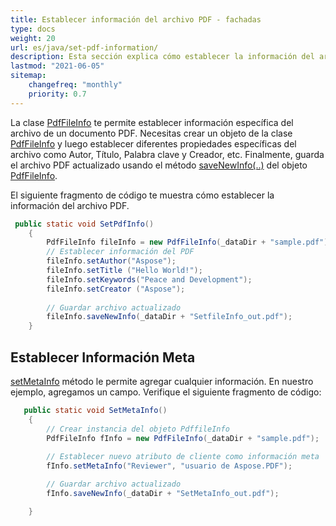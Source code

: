 ```yaml
---
title: Establecer información del archivo PDF - fachadas
type: docs
weight: 20
url: es/java/set-pdf-information/
description: Esta sección explica cómo establecer la información del archivo PDF con Aspose.PDF Facades usando la clase PdfFileInfo.
lastmod: "2021-06-05"
sitemap:
    changefreq: "monthly"
    priority: 0.7
---
```


La clase [PdfFileInfo](https://reference.aspose.com/pdf/java/com.aspose.pdf.facades/PdfFileInfo) te permite establecer información específica del archivo de un documento PDF. Necesitas crear un objeto de la clase [PdfFileInfo](https://reference.aspose.com/pdf/java/com.aspose.pdf.facades/PdfFileInfo) y luego establecer diferentes propiedades específicas del archivo como Autor, Título, Palabra clave y Creador, etc. Finalmente, guarda el archivo PDF actualizado usando el método [saveNewInfo(..)](https://reference.aspose.com/pdf/java/com.aspose.pdf.facades/PdfFileInfo#saveNewInfo-java.io.OutputStream-) del objeto [PdfFileInfo](https://reference.aspose.com/pdf/java/com.aspose.pdf.facades/PdfFileInfo).

El siguiente fragmento de código te muestra cómo establecer la información del archivo PDF.

```java
 public static void SetPdfInfo()
    {
        PdfFileInfo fileInfo = new PdfFileInfo(_dataDir + "sample.pdf");
        // Establecer información del PDF
        fileInfo.setAuthor("Aspose");
        fileInfo.setTitle ("Hello World!");
        fileInfo.setKeywords("Peace and Development");
        fileInfo.setCreator ("Aspose");
        
        // Guardar archivo actualizado
        fileInfo.saveNewInfo(_dataDir + "SetfileInfo_out.pdf");
    }
```


## Establecer Información Meta

[setMetaInfo](https://reference.aspose.com/pdf/java/com.aspose.pdf.facades/PdfFileInfo#setMetaInfo-java.lang.String-java.lang.String-) método le permite agregar cualquier información. En nuestro ejemplo, agregamos un campo. Verifique el siguiente fragmento de código:

```java
   public static void SetMetaInfo()
    {
        // Crear instancia del objeto PdffileInfo
        PdfFileInfo fInfo = new PdfFileInfo(_dataDir + "sample.pdf");
       
        // Establecer nuevo atributo de cliente como información meta
        fInfo.setMetaInfo("Reviewer", "usuario de Aspose.PDF");

        // Guardar archivo actualizado
        fInfo.saveNewInfo(_dataDir + "SetMetaInfo_out.pdf");

    }
```